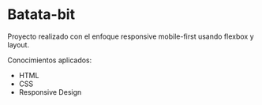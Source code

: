 # Batata-bit

Proyecto realizado con el enfoque responsive mobile-first usando flexbox y layout.

Conocimientos aplicados:

* HTML
* CSS
* Responsive Design
